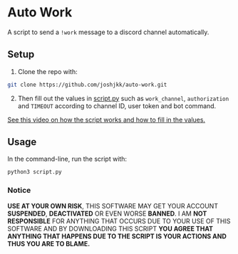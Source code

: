 # Auto Work

A script to send a ```!work``` message to a discord channel automatically.

## Setup

1. Clone the repo with:

``` bash
git clone https://github.com/joshjkk/auto-work.git
```

2. Then fill out the values in [script.py](script.py) such as ```work_channel```, ```authorization``` and ```TIMEOUT``` according to channel ID, user token and bot command.

[See this video on how the script works and how to fill in the values.](https://www.youtube.com/watch?v=DArlLAq56Mo)

## Usage

In the command-line, run the script with:

``` bash
python3 script.py
```

### Notice

**USE AT YOUR OWN RISK**, THIS SOFTWARE MAY GET YOUR ACCOUNT **SUSPENDED**, **DEACTIVATED** OR EVEN WORSE **BANNED**. I AM **NOT RESPONSIBLE** FOR ANYTHING THAT OCCURS DUE TO YOUR USE OF THIS SOFTWARE AND BY DOWNLOADING THIS SCRIPT **YOU AGREE THAT ANYTHING THAT HAPPENS DUE TO THE SCRIPT IS YOUR ACTIONS AND THUS YOU ARE TO BLAME.**
